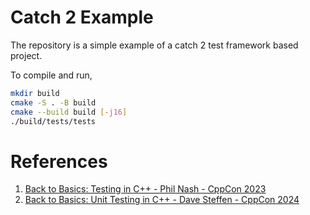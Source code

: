 # Catch 2 Example
The repository is a simple example of a catch 2 test framework based project.

To compile and run,

```bash
mkdir build
cmake -S . -B build
cmake --build build [-j16]
./build/tests/tests
```

# References
1. [Back to Basics: Testing in C++ - Phil Nash - CppCon 2023](https://www.youtube.com/watch?v=7_H4qzhWbnQ)
2. [Back to Basics: Unit Testing in C++ - Dave Steffen - CppCon 2024](https://www.youtube.com/watch?v=MwoAM3sznS0)
